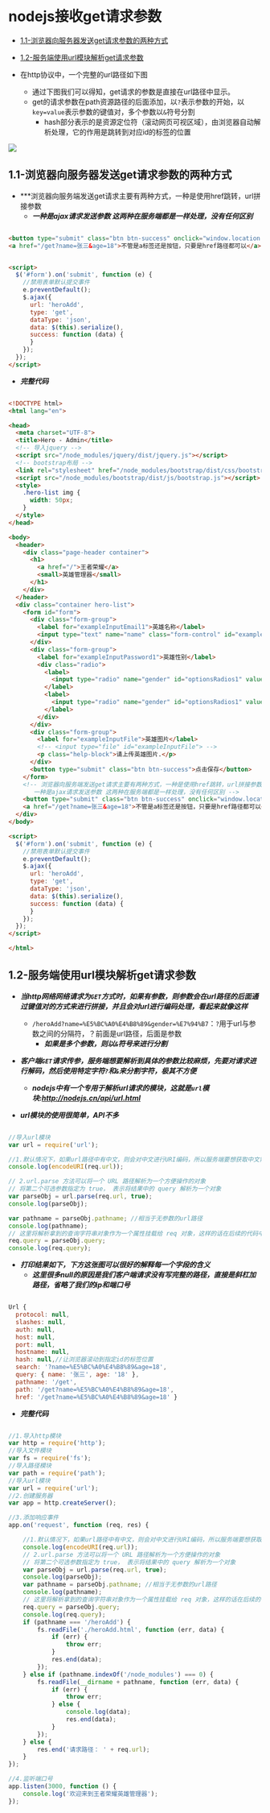 # nodejs接收get请求参数

* [1.1-浏览器向服务器发送get请求参数的两种方式](#1.1)
* [1.2-服务端使用url模块解析get请求参数](#1.2)

* 在http协议中，一个完整的url路径如下图
    * 通过下图我们可以得知，get请求的参数是直接在url路径中显示。
    * get的请求参数在path资源路径的后面添加，以`?`表示参数的开始，以`key=value`表示参数的键值对，多个参数以`&`符号分割
        * hash部分表示的是资源定位符（滚动网页可视区域），由浏览器自动解析处理，它的作用是跳转到对应id的标签的位置

![](images/0801.png)

## <h2 id=1.1>1.1-浏览器向服务器发送get请求参数的两种方式</h2>

* ***浏览器向服务端发送get请求主要有两种方式，一种是使用href跳转，url拼接参数 
    * ***一种是ajax请求发送参数 这两种在服务端都是一样处理，没有任何区别***

```html

<button type="submit" class="btn btn-success" onclick="window.location.href='/get?name=张三&age=18'">点击发送一个带参数的get请求</button>
<a href="/get?name=张三&age=18">不管是a标签还是按钮，只要是href路径都可以</a>

```

```html

<script>
  $('#form').on('submit', function (e) {
    //禁用表单默认提交事件
    e.preventDefault();
    $.ajax({
      url: 'heroAdd',
      type: 'get',
      dataType: 'json',
      data: $(this).serialize(),
      success: function (data) {
      }
    });
  });
</script>

```

* ***完整代码***

```html

<!DOCTYPE html>
<html lang="en">

<head>
  <meta charset="UTF-8">
  <title>Hero - Admin</title>
  <!-- 导入jquery -->
  <script src="/node_modules/jquery/dist/jquery.js"></script>
  <!-- bootstrap布局 -->
  <link rel="stylesheet" href="/node_modules/bootstrap/dist/css/bootstrap.css">
  <script src="/node_modules/bootstrap/dist/js/bootstrap.js"></script>
  <style>
    .hero-list img {
      width: 50px;
    }
  </style>
</head>

<body>
  <header>
    <div class="page-header container">
      <h1>
        <a href="/">王者荣耀</a>
        <small>英雄管理器</small>
      </h1>
    </div>
  </header>
  <div class="container hero-list">
    <form id="form">
      <div class="form-group">
        <label for="exampleInputEmail1">英雄名称</label>
        <input type="text" name="name" class="form-control" id="exampleInputEmail1" placeholder="请输入英雄名称">
      </div>
      <div class="form-group">
        <label for="exampleInputPassword1">英雄性别</label>
        <div class="radio">
          <label>
            <input type="radio" name="gender" id="optionsRadios1" value="男" checked>男
          </label>
          <label>
            <input type="radio" name="gender" id="optionsRadios1" value="女" checked>女
          </label>
        </div>
      </div>
      <div class="form-group">
        <label for="exampleInputFile">英雄图片</label>
        <!-- <input type="file" id="exampleInputFile"> -->
        <p class="help-block">请上传英雄图片.</p>
      </div>
      <button type="submit" class="btn btn-success">点击保存</button>
    </form>
    <!-- 浏览器向服务端发送get请求主要有两种方式，一种是使用href跳转，url拼接参数 
       一种是ajax请求发送参数 这两种在服务端都是一样处理，没有任何区别 -->
    <button type="submit" class="btn btn-success" onclick="window.location.href='/get?name=张三&age=18'">点击发送一个带参数的get请求</button>
    <a href="/get?name=张三&age=18">不管是a标签还是按钮，只要是href路径都可以</a>
  </div>
</body>

<script>
  $('#form').on('submit', function (e) {
    //禁用表单默认提交事件
    e.preventDefault();
    $.ajax({
      url: 'heroAdd',
      type: 'get',
      dataType: 'json',
      data: $(this).serialize(),
      success: function (data) {
      }
    });
  });
</script>

</html>

```

## <h2 id=1.2>1.2-服务端使用url模块解析get请求参数</h2>

* ***当http网络网络请求为`GET`方式时，如果有参数，则参数会在url路径的后面通过键值对的方式来进行拼接，并且会对url进行编码处理，看起来就像这样***
    * `/heroAdd?name=%E5%BC%A0%E4%B8%89&gender=%E7%94%B7`：`?`用于url与参数之间的分隔符，？前面是url路径，后面是参数
        * ***如果是多个参数，则以`&`符号来进行分割***

* ***客户端`GET`请求传参，服务端想要解析到具体的参数比较麻烦，先要对请求进行解码，然后使用特定字符`?`和`&`来分割字符，极其不方便***
    * ***nodejs中有一个专用于解析url请求的模块，这就是`url`模块:<http://nodejs.cn/api/url.html>***


* ***url模块的使用很简单，API不多***

```javascript

//导入url模块
var url = require('url');

//1.默认情况下，如果url路径中有中文，则会对中文进行URI编码，所以服务端要想获取中文需要对url进行URI解码
console.log(encodeURI(req.url));

// 2.url.parse 方法可以将一个 URL 路径解析为一个方便操作的对象
// 将第二个可选参数指定为 true， 表示将结果中的 query 解析为一个对象
var parseObj = url.parse(req.url, true);
console.log(parseObj);

var pathname = parseObj.pathname; //相当于无参数的url路径
console.log(pathname);
// 这里将解析拿到的查询字符串对象作为一个属性挂载给 req 对象，这样的话在后续的代码中就可以直接通过 req.query 来获取查询字符串了
req.query = parseObj.query;
console.log(req.query);

```

* ***打印结果如下，下方这张图可以很好的解释每一个字段的含义***
    * ***这里很多null的原因是我们客户端请求没有写完整的路径，直接是斜杠加路径，省略了我们的ip和端口号***

```javascript

Url {
  protocol: null,
  slashes: null,
  auth: null,
  host: null,
  port: null,
  hostname: null,
  hash: null,//让浏览器滚动到指定id的标签位置
  search: '?name=%E5%BC%A0%E4%B8%89&age=18',
  query: { name: '张三', age: '18' },
  pathname: '/get',
  path: '/get?name=%E5%BC%A0%E4%B8%89&age=18',
  href: '/get?name=%E5%BC%A0%E4%B8%89&age=18' }

```

* ***完整代码***

```javascript

//1.导入http模块
var http = require('http');
//导入文件模块
var fs = require('fs');
//导入路径模块
var path = require('path');
//导入url模块
var url = require('url');
//2.创建服务器
var app = http.createServer();

//3.添加响应事件
app.on('request', function (req, res) {

    //1.默认情况下，如果url路径中有中文，则会对中文进行URI编码，所以服务端要想获取中文需要对url进行URI解码
    console.log(encodeURI(req.url));
    // 2.url.parse 方法可以将一个 URL 路径解析为一个方便操作的对象
    // 将第二个可选参数指定为 true， 表示将结果中的 query 解析为一个对象
    var parseObj = url.parse(req.url, true);
    console.log(parseObj);
    var pathname = parseObj.pathname; //相当于无参数的url路径
    console.log(pathname);
    // 这里将解析拿到的查询字符串对象作为一个属性挂载给 req 对象，这样的话在后续的代码中就可以直接通过 req.query 来获取查询字符串了
    req.query = parseObj.query;
    console.log(req.query);
    if (pathname === '/heroAdd') {
        fs.readFile('./heroAdd.html', function (err, data) {
            if (err) {
                throw err;
            }
            res.end(data);
        });
    } else if (pathname.indexOf('/node_modules') === 0) {
        fs.readFile(__dirname + pathname, function (err, data) {
            if (err) {
                throw err;
            } else {
                console.log(data);
                res.end(data);
            }
        });
    } else {
        res.end('请求路径： ' + req.url);
    }
});

//4.监听端口号
app.listen(3000, function () {
    console.log('欢迎来到王者荣耀英雄管理器');
});

```


